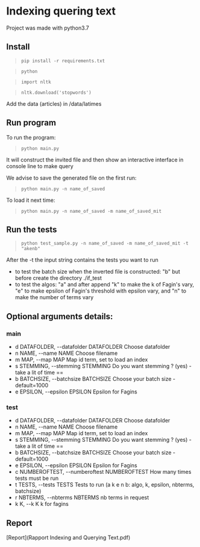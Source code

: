 Indexing quering text
=================================
Project was made with python3.7
## Install
> `pip install -r requirements.txt`

>`python`

>`import nltk`

>`nltk.download('stopwords')`

Add the data (articles) in /data/latimes
## Run program
To run the program:
> `python main.py`

It will construct the invited file and then show an interactive interface in console line to make query

We advise to save the generated file on the first run:
> `python main.py -n name_of_saved`

To load it next time:
> `python main.py -n name_of_saved -m name_of_saved_mit`
## Run the tests
> `python test_sample.py -n name_of_saved -m name_of_saved_mit -t "akenb"`

After the -t the input string contains the tests you want to run
- to test the batch size when the inverted file is constructed: "b" but before create the directory ./if_test
- to test the algos: "a" and after append "k" to make the k of Fagin's vary, "e" to make epsilon of Fagin's threshold with epsilon vary, and "n" to make the number of terms vary
## Optional arguments details:

### main
  - d DATAFOLDER, --datafolder DATAFOLDER Choose datafolder
  - n NAME, --name NAME  Choose filename
  - m MAP, --map MAP     Map id term, set to load an index
  - s STEMMING, --stemming STEMMING
                        Do you want stemming ? (yes) -take a lit of time ==
  - b BATCHSIZE, --batchsize BATCHSIZE
                        Choose your batch size - default=1000
  - e EPSILON, --epsilon EPSILON
                        Epsilon for Fagins
### test
  - d DATAFOLDER, --datafolder DATAFOLDER
                        Choose datafolder
  - n NAME, --name NAME  Choose filename
  - m MAP, --map MAP     Map id term, set to load an index
  - s STEMMING, --stemming STEMMING
                        Do you want stemming ? (yes) -take a lit of time ==
  - b BATCHSIZE, --batchsize BATCHSIZE
                        Choose your batch size - default=1000
  - e EPSILON, --epsilon EPSILON
                        Epsilon for Fagins
  - c NUMBEROFTEST, --numberoftest NUMBEROFTEST
                        How many times tests must be run
  - t TESTS, --tests TESTS
                        Tests to run (a k e n b: algo, k, epsilon, nbterms,
                        batchsize)
  - r NBTERMS, --nbterms NBTERMS
                        nb terms in request
  - k K, --k K           k for fagins

## Report
[Report](Rapport Indexing and Querying Text.pdf)
